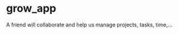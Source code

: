 # grow_app
A friend will collaborate and help us manage projects, tasks, time,...

<!-- 

#################################################################
#  Nhân quả không nợ chúng ta thứ gì, cho nên xin đừng oán hận  #
#                              '                                #
#                             -                                 #
#                          _oo0oo_                              #
#                         o8888888o                             #
#                         88" . "88                             #
#                         (| -_- |)                             #
#                         0\  *  /0                             #
#                      ____/'---'\____                          #
#                    -'  \\|     |//  '-                        #
#                   /  \\|||  :  |||//  \                       #  
#                  /  _||||| -:- |||||_  \                      # 
#                  |   | \\\  -  /'| |   |                      #
#                  | \_| '\' --- '// |_/ |                      #
#                  \  --\__ '--  --_/--  /                      #
#                ___'- -'  /--•--\  '- -'___                    #
#             ."" '<  '-___\_<|>_/___-' _> \"".                 #
#            | | : '-  \'. ;'. _/; .'/ /  -' ; |                #
#            \  \ '-.   \_\_'- _-'_/_/  -'_'-' /                #
#============='-.'___'-.__\ \___  /__.-'_.'_.-'=================#
#                          '=--=-'                              #

Mong Đức Phật phù hộ code con chạy không Bug. Nam mô a di đà phật


____________________________
|                          |
|            _.-/')        |
|           // / / )       |
|        .=// / / / )      |
|       //'/ / / / /       |    Chắp tay cầu nguyện mong rằng
|      // /     ' /        |      nhóm chúng tôi sẽ qua môn! 
|     ||         /         |
|      \\       /          |
|       ))    .'           |
|      //    /             |
|           /              |
|__________________________|

-->


<!-- export PATH="$PATH:/Users/Brown.D/Developer/flutter/bin" -->
<!-- export LANG=en_US.UTF-8 -->
<!-- ./gradlew --refresh-dependencies -->
<!-- flutter run --verbose -->